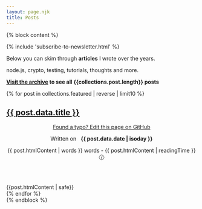 ```yaml
---
layout: page.njk
title: Posts
---
```


{% block content %}

{% include 'subscribe-to-newsletter.html' %}

<div class="alert" style="max-width: 45em">
  <p>
    Below you can skim through <b>articles</b> I wrote over the years.
  </p>
  <p>
    node.js, crypto, testing, tutorials, thoughts and more.
  </p>
</div>

<b><a href="/archive/">Visit the archive</a> to see all {{collections.post.length}} posts</b>

<div class="posts flex flex-wrap">
{% for post in collections.featured | reverse | limit10 %}
  <article class="preview">
    <h1 class="title {% if post.data.image %} has-image {% endif %}"  {% if post.data.image %}lazy="{{post.data.image}}"{% endif %}><span><a href="{{ post.url }}">{{ post.data.title }}</a></span></h1>
    <header>
      <p class="no-mobile">
        <a target="_blank" rel="noreferrer" href="https://github.com/christian-fei/christian-fei.github.io/edit/master/{{ post.relativeSource }}">Found a typo? Edit this page on GitHub</a>
      </p>
      <p>
        Written on &nbsp; <b>{{ post.data.date | isoday }}</b>
      </p>
      <p>
        {{ post.htmlContent | words }} words - {{ post.htmlContent | readingTime }} 🕜
      </p>
    </header>
    <div>{{post.htmlContent | safe}}</div>
  </article>
{% endfor %}
</div>
{% endblock %}

